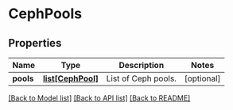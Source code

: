# CephPools

## Properties
Name | Type | Description | Notes
------------ | ------------- | ------------- | -------------
**pools** | [**list[CephPool]**](CephPool.md) | List of Ceph pools. | [optional] 

[[Back to Model list]](../README.md#documentation-for-models) [[Back to API list]](../README.md#documentation-for-api-endpoints) [[Back to README]](../README.md)

